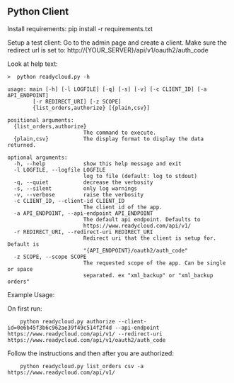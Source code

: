## Python Client

Install requirements:
    pip install -r requirements.txt

Setup a test client:
    Go to the admin page and create a client.
    Make sure the redirect url is set to:
        http://{YOUR_SERVER}/api/v1/oauth2/auth_code

Look at help text:

    >  python readycloud.py -h

    usage: main [-h] [-l LOGFILE] [-q] [-s] [-v] [-c CLIENT_ID] [-a API_ENDPOINT]
            [-r REDIRECT_URI] [-z SCOPE]
            {list_orders,authorize} [{plain,csv}]

    positional arguments:
      {list_orders,authorize}
                            The command to execute.
      {plain,csv}           The display format to display the data returned.

    optional arguments:
      -h, --help            show this help message and exit
      -l LOGFILE, --logfile LOGFILE
                            log to file (default: log to stdout)
      -q, --quiet           decrease the verbosity
      -s, --silent          only log warnings
      -v, --verbose         raise the verbosity
      -c CLIENT_ID, --client-id CLIENT_ID
                            The client id of the app.
      -a API_ENDPOINT, --api-endpoint API_ENDPOINT
                            The default api endpoint. Defaults to
                            https://www.readycloud.com/api/v1/
      -r REDIRECT_URI, --redirect-uri REDIRECT_URI
                            Redirect uri that the client is setup for. Default is
                            "{API_ENDPOINT}/oauth2/auth_code"
      -z SCOPE, --scope SCOPE
                            The requested scope of the app. Can be single or space
                            separated. ex "xml_backup" or "xml_backup orders"

Example Usage:
    
On first run:

        python readycloud.py authorize --client-id=0e6b45f3b6c962ae39f49c514f2f4d --api-endpoint https://www.readycloud.com/api/v1/ --redirect-uri https://www.readycloud.com/api/v1/oauth2/auth_code

Follow the instructions and then after you are authorized:

        python readycloud.py list_orders csv -a https://www.readycloud.com/api/v1/

